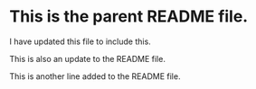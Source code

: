 # This is the parent README file.
I have updated this file to include this.

This is also an update to the README file.

This is another line added to the README file.
